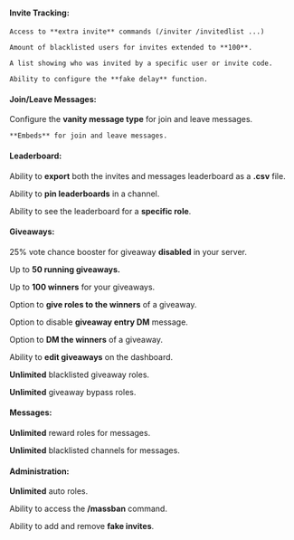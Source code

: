  
#### Invite Tracking: 
 	
 	Access to **extra invite** commands (/inviter /invitedlist ...)
 	
 	Amount of blacklisted users for invites extended to **100**.
 
 	A list showing who was invited by a specific user or invite code.
 
 	Ability to configure the **fake delay** function.

#### Join/Leave Messages: 
	
   Configure the **vanity message type** for join and leave messages.
   
  	**Embeds** for join and leave messages.
   	
####  Leaderboard: 
    
   Ability to **export** both the invites and messages leaderboard as a **.csv** file.
    	
   Ability to **pin leaderboards** in a channel.
        
   Ability to see the leaderboard for a **specific role**.
    
####  Giveaways: 
    
   25% vote chance booster for giveaway **disabled** in your server.
    	
   Up to **50 running giveaways.**
    	
   Up to **100 winners** for your giveaways.
    	
   Option to **give roles to the winners** of a giveaway.
    	
   Option to disable **giveaway entry DM** message.
    	
   Option to **DM the winners** of a giveaway.
    	
   Ability to **edit giveaways** on the dashboard.
    	
   **Unlimited** blacklisted giveaway roles. 
    	
   **Unlimited** giveaway bypass roles.
    
#### Messages: 
    
   **Unlimited** reward roles for messages.
   
   **Unlimited** blacklisted channels for messages.
    
####  Administration:
    
   **Unlimited** auto roles.
   
   Ability to access the **/massban** command.
   
   Ability to add and remove **fake invites**.
